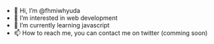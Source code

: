 - 👋 Hi, I’m @fhmiwhyuda
- 👀 I’m interested in web development
- 🌱 I’m currently learning javascript
- 📫 How to reach me, you can contact me on twitter (comming soon)
